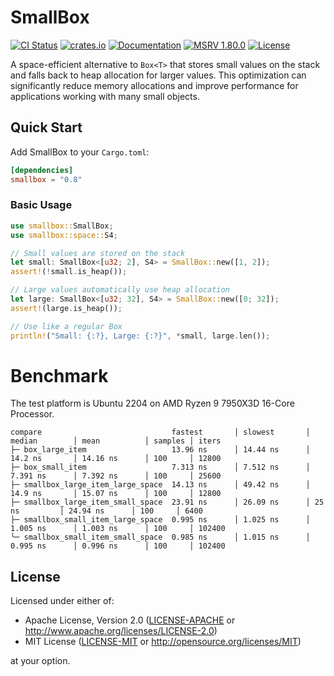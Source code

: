 # SmallBox

[![CI Status](https://github.com/andylokandy/smallbox/actions/workflows/ci.yml/badge.svg)](https://github.com/andylokandy/smallbox/actions/workflows/ci.yml)
[![crates.io](https://img.shields.io/crates/v/smallbox.svg)](https://crates.io/crates/smallbox)
[![Documentation](https://docs.rs/smallbox/badge.svg)](https://docs.rs/smallbox)
[![MSRV 1.80.0](https://img.shields.io/badge/MSRV-1.80.0-green?style=flat-square&logo=rust)](https://www.whatrustisit.com)
[![License](https://img.shields.io/crates/l/smallbox.svg)](https://github.com/andylokandy/smallbox#license)

A space-efficient alternative to `Box<T>` that stores small values on the stack and falls back to heap allocation for larger values. This optimization can significantly reduce memory allocations and improve performance for applications working with many small objects.

## Quick Start

Add SmallBox to your `Cargo.toml`:

```toml
[dependencies]
smallbox = "0.8"
```

### Basic Usage

```rust
use smallbox::SmallBox;
use smallbox::space::S4;

// Small values are stored on the stack
let small: SmallBox<[u32; 2], S4> = SmallBox::new([1, 2]);
assert!(!small.is_heap());

// Large values automatically use heap allocation  
let large: SmallBox<[u32; 32], S4> = SmallBox::new([0; 32]);
assert!(large.is_heap());

// Use like a regular Box
println!("Small: {:?}, Large: {:?}", *small, large.len());
```

# Benchmark

The test platform is Ubuntu 2204 on AMD Ryzen 9 7950X3D 16-Core Processor.

```
compare                             fastest       │ slowest       │ median        │ mean          │ samples │ iters
├─ box_large_item                   13.96 ns      │ 14.44 ns      │ 14.2 ns       │ 14.16 ns      │ 100     │ 12800
├─ box_small_item                   7.313 ns      │ 7.512 ns      │ 7.391 ns      │ 7.392 ns      │ 100     │ 25600
├─ smallbox_large_item_large_space  14.13 ns      │ 49.42 ns      │ 14.9 ns       │ 15.07 ns      │ 100     │ 12800
├─ smallbox_large_item_small_space  23.91 ns      │ 26.09 ns      │ 25 ns         │ 24.94 ns      │ 100     │ 6400
├─ smallbox_small_item_large_space  0.995 ns      │ 1.025 ns      │ 1.005 ns      │ 1.003 ns      │ 100     │ 102400
╰─ smallbox_small_item_small_space  0.985 ns      │ 1.015 ns      │ 0.995 ns      │ 0.996 ns      │ 100     │ 102400
```

## License

Licensed under either of:

- Apache License, Version 2.0 ([LICENSE-APACHE](LICENSE-APACHE) or http://www.apache.org/licenses/LICENSE-2.0)
- MIT License ([LICENSE-MIT](LICENSE-MIT) or http://opensource.org/licenses/MIT)

at your option.
